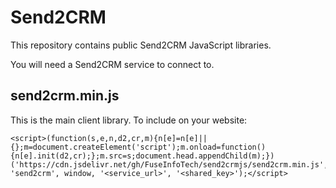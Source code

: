 # Send2CRM
This repository contains public Send2CRM JavaScript libraries.

You will need a Send2CRM service to connect to.

## send2crm.min.js
This is the main client library. To include on your website:
```
<script>(function(s,e,n,d2,cr,m){n[e]=n[e]||{};m=document.createElement('script');m.onload=function(){n[e].init(d2,cr);};m.src=s;document.head.appendChild(m);})('https://cdn.jsdelivr.net/gh/FuseInfoTech/send2crmjs/send2crm.min.js', 'send2crm', window, '<service_url>', '<shared_key>');</script>
```